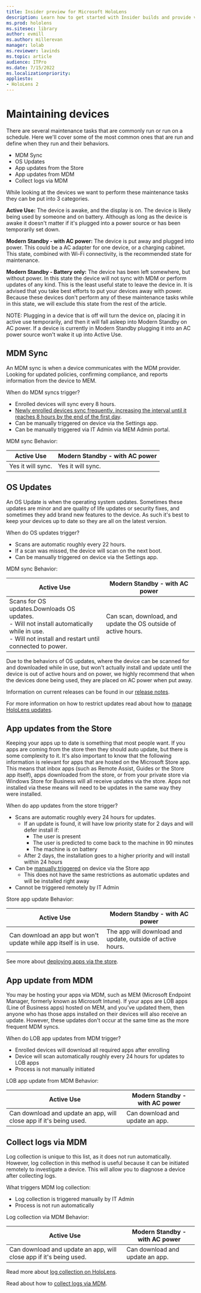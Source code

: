 ```yaml
---
title: Insider preview for Microsoft HoloLens
description: Learn how to get started with Insider builds and provide valuable feedback for our next major operating system update for HoloLens.
ms.prod: hololens
ms.sitesec: library
author: evmill
ms.author: millerevan
manager: lolab
ms.reviewer: lavinds
ms.topic: article
audience: ITPro
ms.date: 7/15/2022
ms.localizationpriority:
appliesto:
- HoloLens 2
---
```


# Maintaining devices

There are several maintenance tasks that are commonly run or run on a schedule. Here we&#39;ll cover some of the most common ones that are run and define when they run and their behaviors.

- MDM Sync
- OS Updates
- App updates from the Store
- App updates from MDM
- Collect logs via MDM

While looking at the devices we want to perform these maintenance tasks they can be put into 3 categories.

**Active Use:** The device is awake, and the display is on. The device is likely being used by someone and on battery. Although as long as the device is awake it doesn&#39;t matter if it&#39;s plugged into a power source or has been temporarily set down.

**Modern Standby - with AC power:** The device is put away and plugged into power. This could be a AC adapter for one device, or a charging cabinet. This state, combined with Wi-Fi connectivity, is the recommended state for maintenance.

**Modern Standby - Battery only:** The device has been left somewhere, but without power. In this state the device will not sync with MDM or perform updates of any kind. This is the least useful state to leave the device in. It is advised that you take best efforts to put your devices away with power. Because these devices don&#39;t perform any of these maintenance tasks while in this state, we will exclude this state from the rest of the article.

NOTE: Plugging in a device that is off will turn the device on, placing it in active use temporarily, and then it will fall asleep into Modern Standby on AC power. If a device is currently in Modern Standby plugging it into an AC power source won&#39;t wake it up into Active Use.

## MDM Sync

An MDM sync is when a device communicates with the MDM provider. Looking for updated policies, confirming compliance, and reports information from the device to MEM.

When do MDM syncs trigger?

- Enrolled devices will sync every 8 hours.
- [Newly enrolled devices sync frequently, increasing the interval until it reaches 8 hours by the end of the first day](/mem/intune/configuration/device-profile-troubleshoot#how-long-does-it-take-for-devices-to-get-a-policy-profile-or-app-after-they-are-assigned).
- Can be manually triggered on device via the Settings app.
- Can be manually triggered via IT Admin via MEM Admin portal.

MDM sync Behavior:

| Active Use | Modern Standby - with AC power |
| --- | --- |
| Yes it will sync. | Yes it will sync. |

## OS Updates

An OS Update is when the operating system updates. Sometimes these updates are minor and are quality of life updates or security fixes, and sometimes they add brand new features to the device. As such it&#39;s best to keep your devices up to date so they are all on the latest version.

When do OS updates trigger?

- Scans are automatic roughly every 22 hours.
- If a scan was missed, the device will scan on the next boot.
- Can be manually triggered on device via the Settings app.

MDM sync Behavior:

| Active Use | Modern Standby - with AC power |
| --- | --- |
| Scans for OS updates.Downloads OS updates. <br>  - Will not install automatically while in use. <br>  - Will not install and restart until connected to power. | Can scan, download, and update the OS outside of active hours. |

Due to the behaviors of OS updates, where the device can be scanned for and downloaded while in use, but won&#39;t actually install and update until the device is out of active hours and on power, we highly recommend that when the devices done being used, they are placed on AC power when put away.

Information on current releases can be found in our [release notes](hololens-release-notes.md).

For more information on how to restrict updates read about how to [manage HoloLens updates](hololens-updates.md).

## App updates from the Store

Keeping your apps up to date is something that most people want. If you apps are coming from the store then they should auto update, but there is some complexity to it. It&#39;s also important to know that the following information is relevant for apps that are hosted on the Microsoft Store app. This means that inbox apps (such as Remote Assist, Guides or the Store app itself), apps downloaded from the store, or from your private store via Windows Store for Business will all receive updates via the store. Apps not installed via these means will need to be updates in the same way they were installed.

When do app updates from the store trigger?

- Scans are automatic roughly every 24 hours for updates.
  - If an update is found, it will have low priority state for 2 days and will defer install if:
    - The user is present
    - The user is predicted to come back to the machine in 90 minutes
    - The machine is on battery
  - After 2 days, the installation goes to a higher priority and will install within 24 hours
- Can be [manually triggered](holographic-store-apps#update-apps.md) on device via the Store app
  - This does not have the same restrictions as automatic updates and will be installed right away
- Cannot be triggered remotely by IT Admin

Store app update Behavior:

| Active Use | Modern Standby - with AC power |
| --- | --- |
| Can download an app but won&#39;t update while app itself is in use. | The app will download and update, outside of active hours. |

See more about [deploying apps via the store](app-deploy-store-business.md).

## App update from MDM

You may be hosting your apps via MDM, such as MEM (Microsoft Endpoint Manager, formerly known as Microsoft Intune). If your apps are LOB apps (Line of Business apps) hosted on MEM, and you&#39;ve updated them, then anyone who has those apps installed on their devices will also receive an update. However, these updates don&#39;t occur at the same time as the more frequent MDM syncs.

When do LOB app updates from MDM trigger?

- Enrolled devices will download all required apps after enrolling
- Device will scan automatically roughly every 24 hours for updates to LOB apps
- Process is not manually initiated

LOB app update from MDM Behavior:

| Active Use | Modern Standby - with AC power |
| --- | --- |
| Can download and update an app, will close app if it&#39;s being used. | Can download and update an app. |

## Collect logs via MDM

Log collection is unique to this list, as it does not run automatically. However, log collection in this method is useful because it can be initiated remotely to investigate a device. This will allow you to diagnose a device after collecting logs.

What triggers MDM log collection:

- Log collection is triggered manually by IT Admin
- Process is not run automatically

Log collection via MDM Behavior:

| Active Use | Modern Standby - with AC power |
| --- | --- |
| Can download and update an app, will close app if it&#39;s being used. | Can download and update an app. |

Read more about [log collection on HoloLens](hololens-diagnostic-logs#diagnosticlog-csp.md).

Read about how to [collect logs via MDM](/mem/intune/remote-actions/collect-diagnostics).
